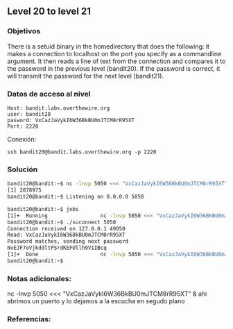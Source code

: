## Level 20 to level 21

### Objetivos 
There is a setuid binary in the homedirectory that does the following: it makes a connection to localhost on the port you specify as a commandline argument. It then reads a line of text from the connection and compares it to the password in the previous level (bandit20). If the password is correct, it will transmit the password for the next level (bandit21).

### Datos de acceso al nivel 

```
Host: bandit.labs.overthewire.org  
user: bandit20
pasword: VxCazJaVykI6W36BkBU0mJTCM8rR95XT
Port: 2220
```

 Conexión:
```
ssh bandit20@bandit.labs.overthewire.org -p 2220
```

### Solución 

``` bash
bandit20@bandit:~$ nc -lnvp 5050 <<< "VxCazJaVykI6W36BkBU0mJTCM8rR95XT" &
[1] 2878975
bandit20@bandit:~$ Listening on 0.0.0.0 5050

bandit20@bandit:~$ jobs
[1]+  Running                 nc -lnvp 5050 <<< "VxCazJaVykI6W36BkBU0mJTCM8rR95XT" &
bandit20@bandit:~$ ./suconnect 5050
Connection received on 127.0.0.1 49050
Read: VxCazJaVykI6W36BkBU0mJTCM8rR95XT
Password matches, sending next password
NvEJF7oVjkddltPSrdKEFOllh9V1IBcq
[1]+  Done                    nc -lnvp 5050 <<< "VxCazJaVykI6W36BkBU0mJTCM8rR95XT"
bandit20@bandit:~$
```

### Notas adicionales:
nc -lnvp 5050 <<< "VxCazJaVykI6W36BkBU0mJTCM8rR95XT" &
ahi abrimos un puerto y lo dejamos a la escucha en segudo plano


### Referencias:
